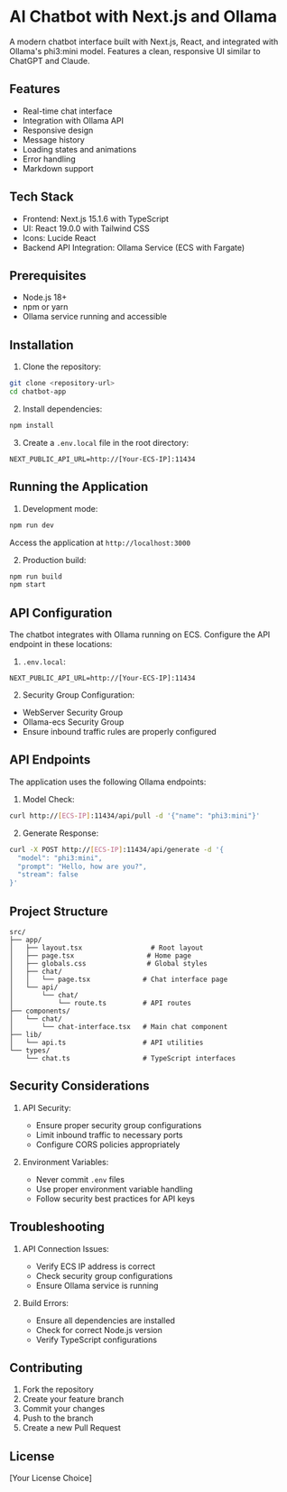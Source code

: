 # AI Chatbot with Next.js and Ollama

A modern chatbot interface built with Next.js, React, and integrated with Ollama's phi3:mini model. Features a clean, responsive UI similar to ChatGPT and Claude.

## Features

- Real-time chat interface
- Integration with Ollama API
- Responsive design
- Message history
- Loading states and animations
- Error handling
- Markdown support

## Tech Stack

- Frontend: Next.js 15.1.6 with TypeScript
- UI: React 19.0.0 with Tailwind CSS
- Icons: Lucide React
- Backend API Integration: Ollama Service (ECS with Fargate)

## Prerequisites

- Node.js 18+ 
- npm or yarn
- Ollama service running and accessible

## Installation

1. Clone the repository:
```bash
git clone <repository-url>
cd chatbot-app
```

2. Install dependencies:
```bash
npm install
```

3. Create a `.env.local` file in the root directory:
```
NEXT_PUBLIC_API_URL=http://[Your-ECS-IP]:11434
```

## Running the Application

1. Development mode:
```bash
npm run dev
```
Access the application at `http://localhost:3000`

2. Production build:
```bash
npm run build
npm start
```

## API Configuration

The chatbot integrates with Ollama running on ECS. Configure the API endpoint in these locations:

1. `.env.local`:
```
NEXT_PUBLIC_API_URL=http://[Your-ECS-IP]:11434
```

2. Security Group Configuration:
- WebServer Security Group
- Ollama-ecs Security Group
- Ensure inbound traffic rules are properly configured

## API Endpoints

The application uses the following Ollama endpoints:

1. Model Check:
```bash
curl http://[ECS-IP]:11434/api/pull -d '{"name": "phi3:mini"}'
```

2. Generate Response:
```bash
curl -X POST http://[ECS-IP]:11434/api/generate -d '{
  "model": "phi3:mini",
  "prompt": "Hello, how are you?",
  "stream": false
}'
```

## Project Structure

```
src/
├── app/
│   ├── layout.tsx                 # Root layout
│   ├── page.tsx                  # Home page
│   ├── globals.css               # Global styles
│   ├── chat/
│   │   └── page.tsx             # Chat interface page
│   └── api/
│       └── chat/
│           └── route.ts         # API routes
├── components/
│   └── chat/
│       └── chat-interface.tsx   # Main chat component
├── lib/
│   └── api.ts                   # API utilities
└── types/
    └── chat.ts                  # TypeScript interfaces
```

## Security Considerations

1. API Security:
   - Ensure proper security group configurations
   - Limit inbound traffic to necessary ports
   - Configure CORS policies appropriately

2. Environment Variables:
   - Never commit `.env` files
   - Use proper environment variable handling
   - Follow security best practices for API keys

## Troubleshooting

1. API Connection Issues:
   - Verify ECS IP address is correct
   - Check security group configurations
   - Ensure Ollama service is running

2. Build Errors:
   - Ensure all dependencies are installed
   - Check for correct Node.js version
   - Verify TypeScript configurations

## Contributing

1. Fork the repository
2. Create your feature branch
3. Commit your changes
4. Push to the branch
5. Create a new Pull Request

## License

[Your License Choice]